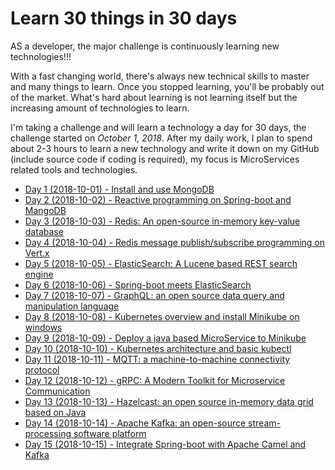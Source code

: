 # Learn 30 things in 30 days

AS a developer, the major challenge is continuously learning new technologies!!!

With a fast changing world, there's always new technical skills to master and many things to learn. Once you stopped learning, you'll be probably out of the market. What's hard about learning is not learning itself but the increasing amount of technologies to learn. 

I'm taking a challenge and will learn a technology a day for 30 days, the challenge started on _October 1, 2018_. After my daily work, I plan to spend about 2-3 hours to learn a new technology and write it down on my GitHub (include source code if coding is required), my focus is MicroServices related tools and technologies.

 - [Day 1 (2018-10-01) - Install and use MongoDB](day01-install-mongodb/README.md)
 - [Day 2 (2018-10-02) - Reactive programming on Spring-boot and MangoDB](day02-spring-mangodb-reactive/README.md)
 - [Day 3 (2018-10-03) - Redis: An open-source in-memory key-value database](day03-redis/README.md)
 - [Day 4 (2018-10-04) - Redis message publish/subscribe programming on Vert.x](day04-redis-pubsub-vertx/README.md)
 - [Day 5 (2018-10-05) - ElasticSearch: A Lucene based REST search engine](day05-elasticsearch/README.md)
 - [Day 6 (2018-10-06) - Spring-boot meets ElasticSearch](day06-spring-boot-elasticsearch/README.md)
 - [Day 7 (2018-10-07) - GraphQL: an open source data query and manipulation language](day07-graphql/README.md)
 - [Day 8 (2018-10-08) - Kubernetes overview and install Minikube on windows](day08-k8s-installation/README.md)
 - [Day 9 (2018-10-09) - Deploy a java based MicroService to Minikube](day09-k8s-deployment/README.md)
 - [Day 10 (2018-10-10) - Kubernetes architecture and basic kubectl](day10-k8s-kubectl/README.md)
 - [Day 11 (2018-10-11) - MQTT: a machine-to-machine connectivity protocol](day11-mqtt-vertx/README.md)
 - [Day 12 (2018-10-12) - gRPC: A Modern Toolkit for Microservice Communication](day12-grpc/README.md)
 - [Day 13 (2018-10-13) - Hazelcast: an open source in-memory data grid based on Java](day13-hazelcast/README.md)
 - [Day 14 (2018-10-14) - Apache Kafka: an open-source stream-processing software platform](day14-kafka/README.md)
 - [Day 15 (2018-10-15) - Integrate Spring-boot with Apache Camel and Kafka](day15-spring-camel-kafka/README.md)


